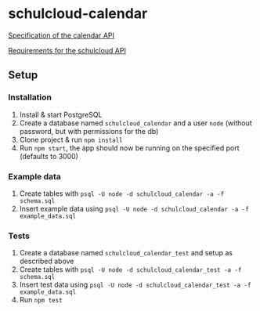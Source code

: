 # schulcloud-calendar

[Specification of the calendar API](https://github.com/schulcloud/schulcloud-calendar/blob/master/documentation/calendar_api_specification.md)

[Requirements for the schulcloud API](https://github.com/schulcloud/schulcloud-calendar/blob/master/documentation/schulcloud_api_requirements.md)

## Setup
### Installation
1. Install & start PostgreSQL
2. Create a database named `schulcloud_calendar` and a user `node` (without password, but with permissions for the db)
3. Clone project & run `npm install`
4. Run `npm start`, the app should now be running on the specified port (defaults to 3000)

### Example data
1. Create tables with `psql -U node -d schulcloud_calendar -a -f schema.sql`
2. Insert example data using `psql -U node -d schulcloud_calendar -a -f example_data.sql`

### Tests
1. Create a database named `schulcloud_calendar_test` and setup as described above
2. Create tables with `psql -U node -d schulcloud_calendar_test -a -f schema.sql`
3. Insert test data using `psql -U node -d schulcloud_calendar_test -a -f example_data.sql`
4. Run `npm test`
